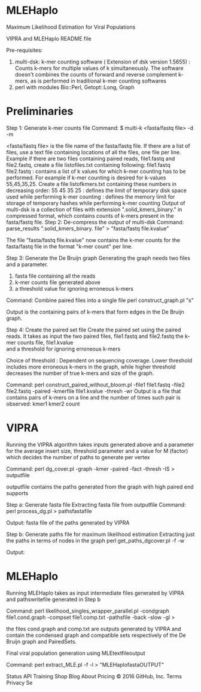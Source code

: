 # MLEHaplo
Maximum Likelihood Estimation for Viral Populations

VIPRA and MLEHaplo README file

Pre-requisites: 
1. multi-dsk: k-mer counting software ( Extension of dsk version 1.5655) : Counts k-mers for multiple values of k simultaneously. The software doesn't combines the counts of forward and reverse complement k-mers, as is performed in traditional k-mer counting softwares
2. perl with modules Bio::Perl, Getopt::Long, Graph


# Preliminaries

Step 1: Generate k-mer counts file 
Command: 
$ multi-k <fasta/fastq file> <listofkvalues> -d <diskspacelimit> -m <memorylimit>

<fasta/fastq file> is the file name of the fasta/fastq file. If there are a list of files, use a text file containing locations of all the files, one file per line. Example if there are two files containing paired reads, file1.fastq and file2.fastq, create a file listofiles.txt containing following:
file1.fastq
file2.fastq
<listofkvalues> : contains a list of k values for which k-mer counting has to be performed. For example if k-mer counting is desired for k-values 55,45,35,25. Create a file listofkmers.txt containing these numbers in decreasing order:
55
45
35
25
<diskspacelimit> : defines the limit of temporary disk space used while performing k-mer counting
<memorylimit> : defines the memory limit for storage of temporary hashes while performing k-mer counting 
Output of multi-dsk is a collection of files with extension ".solid_kmers_binary.<kvalue>" in compressed format, which contains counts of k-mers present in the fasta/fastq file. 
Step 2: De-compress the output of multi-dsk
Command: 
parse_results ".solid_kmers_binary.<kvalue> file"  > "fasta/fastq file.kvalue" 

The file "fasta/fastq file.kvalue" now contains the k-mer counts for the fasta/fastq file in the format "k-mer count" per line.
 
Step 3: Generate the De Bruijn graph
Generating the graph needs two files and a parameter. 
1. fasta file containing all the reads 
2. k-mer counts file generated above 
3. a threshold value for ignoring erroneous k-mers

Command: 
Combine paired files into a single file 
perl construct_graph.pl <fastafile> <kmerfile> <threshold> <graphfile> "s"

Output is the <graphfile> containing pairs of k-mers that form edges in the De Bruijn graph. 

Step 4: Create the paired set file 
Create the paired set using the paired reads. It takes as input the two paired files,
file1.fastq and file2.fastq
the k-mer counts file,
file1.kvalue  
and a threshold for ignoring erroneous k-mers

Choice of threshold : Dependent on sequencing coverage. Lower threshold includes more erroneous k-mers in the graph, while higher threshold decreases the number of true k-mers and size of the graph. 

Command:
perl construct_paired_without_bloom.pl -file1 file1.fastq -file2 file2.fastq -paired -kmerfile file1.kvalue -thresh <number> -wr <outputPairedSetfile> 
Output is a file that contains pairs of k-mers on a line and the number of times such pair is observed:
kmer1 kmer2 count


# VIPRA 

Running the VIPRA algorithm takes inputs generated above and a parameter for the average insert size, threshold parameter and a value for M (factor) which decides the number of paths to generate per vertex

Command: 
perl dg_cover.pl -graph <graphfileStep3> -kmer <kmerfileStep2> -paired <PairedSetStep4> -fact <M> -thresh <Threshold> -IS <InsertSize> > outputfile

outputfile contains the paths generated from the graph with high paired end supports

Step a: Generate fasta file
Extracting fasta file from outputfile
Command: 
perl process_dg.pl <outputfile> > pathsfastafile

Output: fasta file of the paths generated by VIPRA

Step b: Generate paths file for maximum likelihood estimation
Extracting just the paths in terms of nodes in the graph 
perl get_paths_dgcover.pl -f <outputfile> -w <pathswritefile> 

Output: <pathswritefile>

# MLEHaplo
Running MLEHaplo takes as input intermediate files generated by VIPRA and pathswritefile generated in Step b

Command: 
perl likelihood_singles_wrapper_parallel.pl -condgraph file1.cond.graph -compset file1.comp.txt -pathsfile <pathswritefile> -back -slow -gl <approximategenomesize>  > <MLEtextfileoutput>

the files cond.graph and comp.txt are outputs generated by VIPRA and contain the condensed graph and compatible sets respectively of the De Bruijn graph and PairedSets. 

Final viral population generation using MLEtextfileoutput

Command:
perl extract_MLE.pl -f <pathsfastafile> -l <MLEtextfileoutput>  > "MLEHaplofastaOUTPUT"


Status API Training Shop Blog About Pricing
© 2016 GitHub, Inc. Terms Privacy Se
